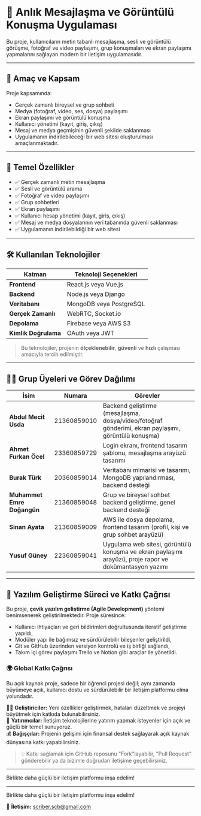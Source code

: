# 📱 Anlık Mesajlaşma ve Görüntülü Konuşma Uygulaması

Bu proje, kullanıcıların metin tabanlı mesajlaşma, sesli ve görüntülü görüşme, fotoğraf ve video paylaşımı, grup konuşmaları ve ekran paylaşımı yapmalarını sağlayan modern bir iletişim uygulamasıdır.

---

## 🎯 Amaç ve Kapsam

Proje kapsamında:

- Gerçek zamanlı bireysel ve grup sohbeti
- Medya (fotoğraf, video, ses, dosya) paylaşımı
- Ekran paylaşımı ve görüntülü konuşma
- Kullanıcı yönetimi (kayıt, giriş, çıkış)
- Mesaj ve medya geçmişinin güvenli şekilde saklanması
- Uygulamanın indirilebileceği bir web sitesi oluşturulması  
amaçlanmaktadır.

---

## 🔑 Temel Özellikler

- ✅ Gerçek zamanlı metin mesajlaşma  
- ✅ Sesli ve görüntülü arama  
- ✅ Fotoğraf ve video paylaşımı  
- ✅ Grup sohbetleri  
- ✅ Ekran paylaşımı  
- ✅ Kullanıcı hesap yönetimi (kayıt, giriş, çıkış)  
- ✅ Mesaj ve medya dosyalarının veri tabanında güvenli saklanması  
- ✅ Uygulamanın indirilebildiği bir web sitesi  

---

## 🛠️ Kullanılan Teknolojiler

| Katman               | Teknoloji Seçenekleri            |
|----------------------|----------------------------------|
| **Frontend**         | React.js veya Vue.js             |
| **Backend**          | Node.js veya Django              |
| **Veritabanı**       | MongoDB veya PostgreSQL          |
| **Gerçek Zamanlı**   | WebRTC, Socket.io                |
| **Depolama**         | Firebase veya AWS S3             |
| **Kimlik Doğrulama** | OAuth veya JWT                   |

> Bu teknolojiler, projenin **ölçeklenebilir**, **güvenli** ve **hızlı** çalışması amacıyla tercih edilmiştir.

---

## 👨‍💻 Grup Üyeleri ve Görev Dağılımı

| İsim | Numara | Görevler |
|------|--------|----------|
| **Abdul Mecit Usda** | 21360859010 | Backend geliştirme (mesajlaşma, dosya/video/fotoğraf gönderimi, ekran paylaşımı, görüntülü konuşma) |
| **Ahmet Furkan Öcel** | 23360859729 | Login ekranı, frontend tasarım şablonu, mesajlaşma arayüzü tasarımı |
| **Burak Türk** | 20360859014 | Veritabanı mimarisi ve tasarımı, MongoDB yapılandırması, backend desteği |
| **Muhammet Emre Doğangün** | 21360859048 | Grup ve bireysel sohbet backend geliştirme, genel backend desteği |
| **Sinan Ayata** | 21360859009 | AWS ile dosya depolama, frontend tasarım (profil, kişi ve grup sohbet arayüzü) |
| **Yusuf Güney** | 22360859041 | Uygulama web sitesi, görüntülü konuşma ve ekran paylaşımı arayüzü, proje rapor ve dokümantasyon yazımı |

---

## 🚀 Yazılım Geliştirme Süreci ve Katkı Çağrısı

Bu proje, **çevik yazılım geliştirme (Agile Development)** yöntemi benimsenerek geliştirilmektedir. Proje süresince:

- Kullanıcı ihtiyaçları ve geri bildirimleri doğrultusunda iteratif geliştirme yapıldı,
- Modüler yapı ile bağımsız ve sürdürülebilir bileşenler geliştirildi,
- Git ve GitHub üzerinden versiyon kontrolü ve iş birliği sağlandı,
- Takım içi görev paylaşımı Trello ve Notion gibi araçlar ile yönetildi.

### 🌍 Global Katkı Çağrısı

Bu açık kaynak proje, sadece bir öğrenci projesi değil; aynı zamanda büyümeye açık, kullanıcı dostu ve sürdürülebilir bir iletişim platformu olma yolundadır.

🧑‍💻 **Geliştiriciler:** Yeni özellikler geliştirmek, hataları düzeltmek ve projeyi büyütmek için katkıda bulunabilirsiniz.  
💼 **Yatırımcılar:** İletişim teknolojilerine yatırım yapmak isteyenler için açık ve güçlü bir temel sunuyoruz.  
💰 **Bağışçılar:** Projenin gelişimi için finansal destek sağlayarak açık kaynak dünyasına katkı yapabilirsiniz.

> 💡 Katkı sağlamak için GitHub reposunu "Fork"layabilir, "Pull Request" gönderebilir ya da bizimle doğrudan iletişime geçebilirsiniz.


---

Birlikte daha güçlü bir iletişim platformu inşa edelim!

---

Birlikte daha güçlü bir iletişim platformu inşa edelim!


📧 **İletişim:** [scriber.scb@gmail.com](mailto:scriber.scb@gmail.com)
